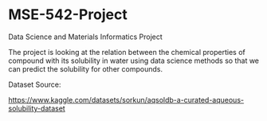# MSE-542-Project

Data Science and Materials Informatics Project

The project is looking at the relation between the chemical properties of compound with its solubility in water using data science methods so that we can predict the solubility for other compounds. 


Dataset Source:

https://www.kaggle.com/datasets/sorkun/aqsoldb-a-curated-aqueous-solubility-dataset
